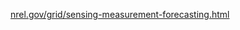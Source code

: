 [nrel.gov/grid/sensing-measurement-forecasting.html](https://www.nrel.gov/grid/sensing-measurement-forecasting.htmlG)
